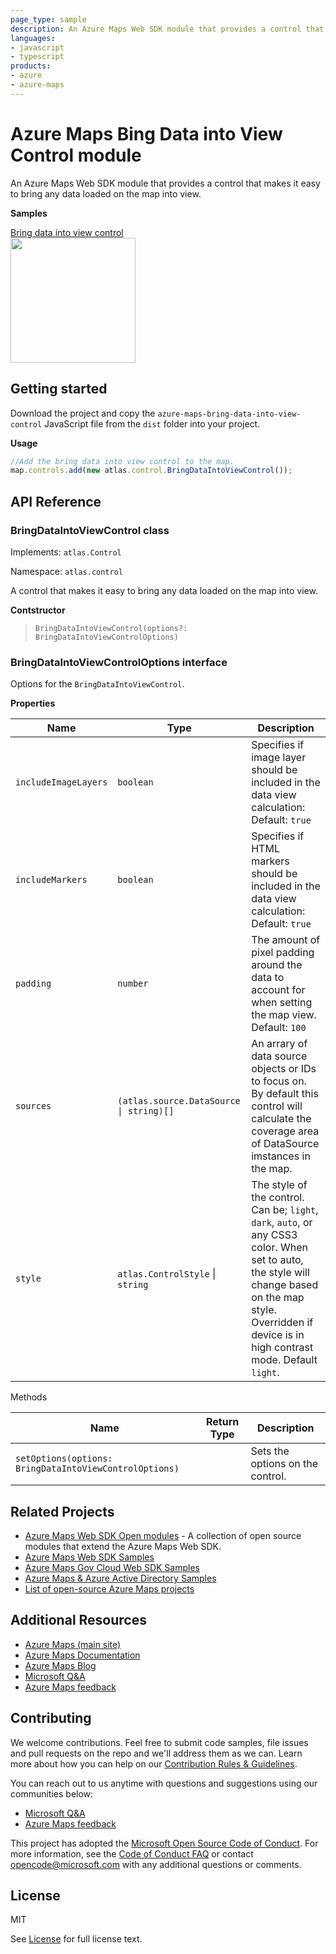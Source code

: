 ```yaml
---
page_type: sample
description: An Azure Maps Web SDK module that provides a control that makes it easy to bring any data loaded on the map into view.
languages:
- javascript
- typescript
products:
- azure
- azure-maps
---
```


# Azure Maps Bing Data into View Control module

An Azure Maps Web SDK module that provides a control that makes it easy to bring any data loaded on the map into view.

**Samples**

[Bring data into view control](https://samples.azuremaps.com/?search=bring%20data&sample=bring-data-into-view-control)
<br/>[<img src="https://samples.azuremaps.com/controls/bring-data-into-view-control/screenshot.jpg" height="200px">](https://samples.azuremaps.com/?search=bring%20data&sample=bring-data-into-view-control)

## Getting started

Download the project and copy the `azure-maps-bring-data-into-view-control` JavaScript file from the `dist` folder into your project.

**Usage**

```JavaScript
//Add the bring data into view control to the map.
map.controls.add(new atlas.control.BringDataIntoViewControl());
```

## API Reference

### BringDataIntoViewControl class

Implements: `atlas.Control`

Namespace: `atlas.control`

A control that makes it easy to bring any data loaded on the map into view.

**Contstructor**

> `BringDataIntoViewControl(options?: BringDataIntoViewControlOptions)`

### BringDataIntoViewControlOptions interface

Options for the `BringDataIntoViewControl`.

**Properties** 

| Name | Type | Description |
|------|------|-------------|
| `includeImageLayers` | `boolean` | Specifies if image layer should be included in the data view calculation: Default: `true` |
| `includeMarkers` | `boolean` | Specifies if HTML markers should be included in the data view calculation: Default: `true` |
| `padding` | `number` | The amount of pixel padding around the data to account for when setting the map view. Default: `100` |
| `sources` | `(atlas.source.DataSource \| string)[]` | An arrary of data source objects or IDs to focus on. By default this control will calculate the coverage area of DataSource imstances in the map. |
| `style` | `atlas.ControlStyle` \| `string` | The style of the control. Can be; `light`, `dark`, `auto`, or any CSS3 color. When set to auto, the style will change based on the map style. Overridden if device is in high contrast mode. Default `light`. |

Methods

| Name | Return Type | Description |
|------|------|-------------|
| `setOptions(options: BringDataIntoViewControlOptions)` | | Sets the options on the control. |

## Related Projects

* [Azure Maps Web SDK Open modules](https://github.com/microsoft/Maps/blob/master/AzureMaps.md#open-web-sdk-modules) - A collection of open source modules that extend the Azure Maps Web SDK.
* [Azure Maps Web SDK Samples](https://github.com/Azure-Samples/AzureMapsCodeSamples)
* [Azure Maps Gov Cloud Web SDK Samples](https://github.com/Azure-Samples/AzureMapsGovCloudCodeSamples)
* [Azure Maps & Azure Active Directory Samples](https://github.com/Azure-Samples/Azure-Maps-AzureAD-Samples)
* [List of open-source Azure Maps projects](https://github.com/microsoft/Maps/blob/master/AzureMaps.md)

## Additional Resources

* [Azure Maps (main site)](https://azure.com/maps)
* [Azure Maps Documentation](https://docs.microsoft.com/azure/azure-maps/index)
* [Azure Maps Blog](https://azure.microsoft.com/blog/topics/azure-maps/)
* [Microsoft Q&A](https://docs.microsoft.com/answers/topics/azure-maps.html)
* [Azure Maps feedback](https://feedback.azure.com/forums/909172-azure-maps)

## Contributing

We welcome contributions. Feel free to submit code samples, file issues and pull requests on the repo and we'll address them as we can. 
Learn more about how you can help on our [Contribution Rules & Guidelines](https://github.com/Azure-Samples/azure-maps-bring-data-into-view-control/blob/main/CONTRIBUTING.md). 

You can reach out to us anytime with questions and suggestions using our communities below:
* [Microsoft Q&A](https://docs.microsoft.com/answers/topics/azure-maps.html)
* [Azure Maps feedback](https://feedback.azure.com/forums/909172-azure-maps)

This project has adopted the [Microsoft Open Source Code of Conduct](https://opensource.microsoft.com/codeofconduct/). 
For more information, see the [Code of Conduct FAQ](https://opensource.microsoft.com/codeofconduct/faq/) or 
contact [opencode@microsoft.com](mailto:opencode@microsoft.com) with any additional questions or comments.

## License

MIT
 
See [License](https://github.com/Azure-Samples/azure-maps-bring-data-into-view-control/blob/main/LICENSE.md) for full license text.